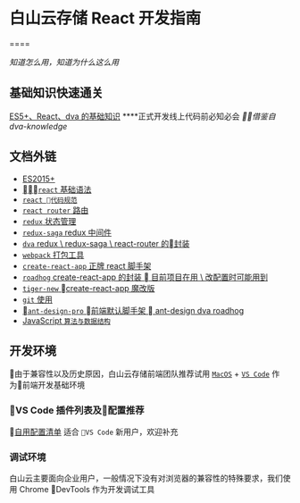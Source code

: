 # 白山云存储 React 开发指南
====

*知道怎么用，知道为什么这么用*

## 基础知识快速通关
[ES5+、React、dva 的基础知识](./Basic.md) ****正式开发线上代码前必知必会 _借鉴自 dva-knowledge_

## 文档外链
* [ES2015+](http://es6.ruanyifeng.com/)
* [`react` 基础语法](https://doc.react-china.org/docs/hello-world.html)
* [`react 代码规范`](https://github.com/adwerrd/bsc-react-rules)
* [`react router` 路由](http://reacttraining.cn/web/example/no-match)
* [`redux` 状态管理](http://cn.redux.js.org/index.html)
* [`redux-saga` redux 中间件](https://redux-saga-in-chinese.js.org/docs/api/)
* [`dva` redux \ redux-saga \ react-router 的封装](https://github.com/dvajs/dva/blob/master/README_zh-CN.md)
* [`webpack` 打包工具](https://juejin.im/entry/5b0e3eba5188251534379615?utm_source=gold_browser_extension)
* [`create-react-app` 正牌 react 脚手架](https://github.com/facebook/create-react-app)
* [`roadhog` create-react-app 的封装 \ 目前项目在用 \ 改配置时可能用到](https://github.com/sorrycc/roadhog/blob/master/README_zh-cn.md)
* [`tiger-new` create-react-app 魔改版](https://github.com/qiqiboy/tiger-new)
* [`git` 使用](https://git-scm.com/book/zh/v2/)
* [`ant-design-pro` 前端默认脚手架 \ ant-design dva roadhog ](https://pro.ant.design/docs/getting-started-cn)
* [JavaScript `算法与数据结构`](https://github.com/trekhleb/javascript-algorithms/blob/master/README.zh-CN.md)

## 开发环境
由于兼容性以及历史原因，白山云存储前端团队推荐试用 [`MacOS`](https://www.apple.com/macbook-pro/) + [`VS Code`](https://code.visualstudio.com/) 作为前端开发基础环境

### VS Code 插件列表及配置推荐
[自用配置清单](https://github.com/adwerrd/vscode-wu) 适合 `VS Code` 新用户，欢迎补充

### 调试环境
白山云主要面向企业用户，一般情况下没有对浏览器的兼容性的特殊要求，我们使用 Chrome DevTools 作为开发调试工具
